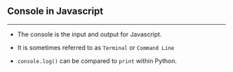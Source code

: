 ## Console in Javascript
---

- The console is the input and output for Javascript.

- It is sometimes referred to as `Terminal` or `Command Line`

- `console.log()` can be compared to `print` within Python.
